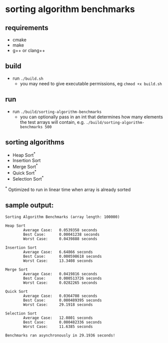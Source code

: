 # sorting algorithm benchmarks

## requirements
- cmake
- make
- g++ or clang++

## build
- run `./build.sh`
    - you may need to give executable permissions, eg `chmod +x build.sh`

## run
- run `./build/sorting-algorithm-benchmarks`
    - you can optionally pass in an int that determines how many elements the test arrays will contain, e.g. `./build/sorting-algorithm-benchmarks 500`

## sorting algorithms
- Heap Sort<sup>*</sup>
- Insertion Sort
- Merge Sort<sup>*</sup>
- Quick Sort<sup>*</sup>
- Selection Sort<sup>*</sup>

<sup>*</sup> Optimized to run in linear time when array is already sorted

## sample output:

```
Sorting Algorithm Benchmarks (array length: 100000)

Heap Sort
        Average Case:   0.0539358 seconds
        Best Case:      0.00041238 seconds
        Worst Case:     0.0439888 seconds

Insertion Sort
        Average Case:   6.64866 seconds
        Best Case:      0.000598618 seconds
        Worst Case:     13.3408 seconds

Merge Sort
        Average Case:   0.0419816 seconds
        Best Case:      0.000513726 seconds
        Worst Case:     0.0282265 seconds

Quick Sort
        Average Case:   0.0364708 seconds
        Best Case:      0.000489395 seconds
        Worst Case:     29.1918 seconds

Selection Sort
        Average Case:   12.0801 seconds
        Best Case:      0.000482336 seconds
        Worst Case:     11.6385 seconds

Benchmarks ran asynchronously in 29.1936 seconds!
```
